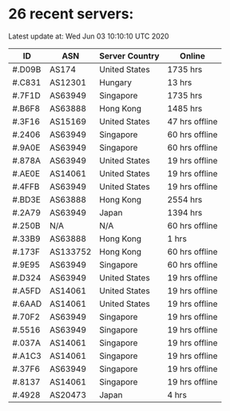 # 26 recent servers:

Latest update at: Wed Jun 03 10:10:10 UTC 2020

| ID | ASN | Server Country | Online |
| -- | --- | -------------- | ------ |
| #.D09B | AS174 | United States | 1735 hrs |
| #.C831 | AS12301 | Hungary | 13 hrs |
| #.7F1D | AS63949 | Singapore | 1735 hrs |
| #.B6F8 | AS63888 | Hong Kong | 1485 hrs |
| #.3F16 | AS15169 | United States | 47 hrs offline |
| #.2406 | AS63949 | Singapore | 60 hrs offline |
| #.9A0E | AS63949 | Singapore | 60 hrs offline |
| #.878A | AS63949 | United States | 19 hrs offline |
| #.AE0E | AS14061 | United States | 19 hrs offline |
| #.4FFB | AS63949 | United States | 19 hrs offline |
| #.BD3E | AS63888 | Hong Kong | 2554 hrs |
| #.2A79 | AS63949 | Japan | 1394 hrs |
| #.250B | N/A | N/A | 60 hrs offline |
| #.33B9 | AS63888 | Hong Kong | 1 hrs |
| #.173F | AS133752 | Hong Kong | 60 hrs offline |
| #.9E95 | AS63949 | Singapore | 60 hrs offline |
| #.D324 | AS63949 | United States | 19 hrs offline |
| #.A5FD | AS14061 | United States | 19 hrs offline |
| #.6AAD | AS14061 | United States | 19 hrs offline |
| #.70F2 | AS63949 | Singapore | 19 hrs offline |
| #.5516 | AS63949 | Singapore | 19 hrs offline |
| #.037A | AS14061 | Singapore | 19 hrs offline |
| #.A1C3 | AS14061 | Singapore | 19 hrs offline |
| #.37F6 | AS63949 | Singapore | 19 hrs offline |
| #.8137 | AS14061 | Singapore | 19 hrs offline |
| #.4928 | AS20473 | Japan | 4 hrs |

